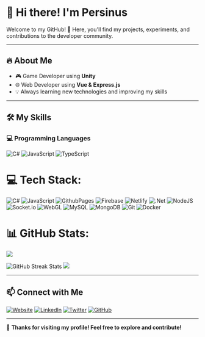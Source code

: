 # 👋 Hi there! I'm Persinus

Welcome to my GitHub! 🚀 Here, you'll find my projects, experiments, and contributions to the developer community.  

---

## 🔥 About Me  
- 🎮 Game Developer using **Unity**  
- 🌐 Web Developer using **Vue & Express.js**  
- 💡 Always learning new technologies and improving my skills  

---

## 🛠 My Skills  

### **💻 Programming Languages**  
![C#](https://img.shields.io/badge/C%23-239120?style=for-the-badge&logo=c-sharp&logoColor=white)  ![JavaScript](https://img.shields.io/badge/JavaScript-F7DF1E?style=for-the-badge&logo=javascript&logoColor=black)  ![TypeScript](https://img.shields.io/badge/TypeScript-3178C6?style=for-the-badge&logo=typescript&logoColor=white)  

# 💻 Tech Stack:
![C#](https://img.shields.io/badge/c%23-%23239120.svg?style=flat&logo=csharp&logoColor=white) ![JavaScript](https://img.shields.io/badge/javascript-%23323330.svg?style=flat&logo=javascript&logoColor=%23F7DF1E)  ![GithubPages](https://img.shields.io/badge/github%20pages-121013?style=flat&logo=github&logoColor=white) ![Firebase](https://img.shields.io/badge/firebase-%23039BE5.svg?style=flat&logo=firebase) ![Netlify](https://img.shields.io/badge/netlify-%23000000.svg?style=flat&logo=netlify&logoColor=#00C7B7) ![.Net](https://img.shields.io/badge/.NET-5C2D91?style=flat&logo=.net&logoColor=white) ![NodeJS](https://img.shields.io/badge/node.js-6DA55F?style=flat&logo=node.js&logoColor=white) ![Socket.io](https://img.shields.io/badge/Socket.io-black?style=flat&logo=socket.io&badgeColor=010101) ![WebGL](https://img.shields.io/badge/WebGL-990000?logo=webgl&logoColor=white&style=flat) ![MySQL](https://img.shields.io/badge/mysql-4479A1.svg?style=flat&logo=mysql&logoColor=white) ![MongoDB](https://img.shields.io/badge/MongoDB-%234ea94b.svg?style=flat&logo=mongodb&logoColor=white) ![Git](https://img.shields.io/badge/Git-F05032?style=for-the-badge&logo=git&logoColor=white) ![Docker](https://img.shields.io/badge/Docker-2496ED?style=for-the-badge&logo=docker&logoColor=white)  


# 📊 GitHub Stats:
<img src="https://github-readme-stats.vercel.app/api?username=Persinus&theme=tokyonight&show_icons=true&count_private=true">

![GitHub Streak Stats](https://nirzak-streak-stats.vercel.app/?user=Persinus) ![](https://github-readme-stats.vercel.app/api/top-langs/?username=Persinus&theme=radical&layout=compact)



---

## 📫 Connect with Me  
[![Website](https://img.shields.io/badge/🌍-Website-0A66C2?style=for-the-badge)](https://yourwebsite.com)  [![LinkedIn](https://img.shields.io/badge/LinkedIn-0A66C2?style=for-the-badge&logo=linkedin&logoColor=white)](https://linkedin.com/in/YourUsername)  [![Twitter](https://img.shields.io/badge/Twitter-1DA1F2?style=for-the-badge&logo=twitter&logoColor=white)](https://twitter.com/YourUsername)  [![GitHub](https://img.shields.io/badge/GitHub-181717?style=for-the-badge&logo=github&logoColor=white)](https://github.com/YourUsername)  

---

🚀 **Thanks for visiting my profile! Feel free to explore and contribute!**  

